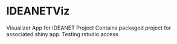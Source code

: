 # IDEANETViz
Visualizer App for IDEANET Project
Contains packaged project for associated shiny app.
Testing rstudio access